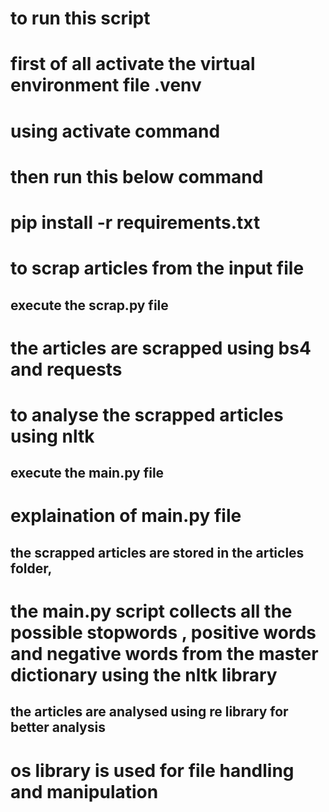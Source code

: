 # to run this script 
# first of all activate the virtual environment file .venv
# using activate  command
# then run this below command 
# pip install -r requirements.txt

# to scrap articles from the input file 
## execute the scrap.py file 
# the articles are scrapped using bs4 and requests 
# to analyse the scrapped articles using nltk 
## execute the main.py file 

# explaination of main.py file
## the scrapped articles are stored in the articles folder, 
# the main.py script collects all the possible stopwords , positive words and negative words from the master dictionary using the nltk library
## the articles are analysed using re library for better analysis
# os library is used for file handling and manipulation 

